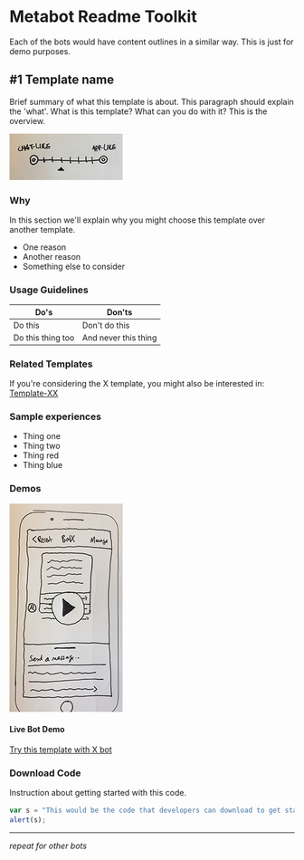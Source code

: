 # Metabot Readme Toolkit
Each of the bots would have content outlines in a similar way. This is just for demo purposes. 

## #1 Template name
Brief summary of what this template is about. This paragraph should explain the 'what'. What is this template? What can you do with it? This is the overview.

![alt text](https://github.com/andmiriam/sample-readme/blob/master/scale-sketch.jpg "Scale Illustration")

### Why
In this section we'll explain why you might choose this template over another template. 
* One reason
* Another reason
* Something else to consider 

### Usage Guidelines 
Do's | Don'ts
--- | --- 
Do this | Don't do this 
Do this thing too | And never this thing

### Related Templates
If you're considering the X template, you might also be interested in: [Template-XX](https://www.google.com)

### Sample experiences
* Thing one
* Thing two
* Thing red
* Thing blue

### Demos
![alt text](https://github.com/andmiriam/sample-readme/blob/master/demo-video-sketch.jpg "Video of Demo Bot in action")

#### Live Bot Demo
[Try this template with X bot](https://www.google.com "X bot using X template")

### Download Code
Instruction about getting started with this code. 
```javascript
var s = "This would be the code that developers can download to get started!";
alert(s);
```

---
*repeat for other bots*
